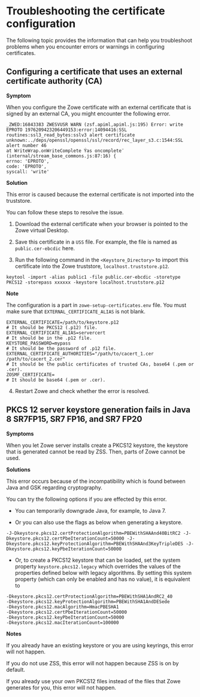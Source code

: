 # Troubleshooting the certificate configuration

The following topic provides the information that can help you troubleshoot problems when you encounter errors or warnings in configuring certificates.

## Configuring a certificate that uses an external certificate authority (CA)

**Symptom**

When you configure the Zowe certificate with an external certificate that is signed by an external CA, you might encounter the following error.

```
_ZWED:16843383 ZWESVUSR WARN (zsf.apiml,apiml.js:195) Error: write EPROTO 1976209423206449153:error:14094416:SSL routines:ssl3_read_bytes:sslv3 alert certificate unknown:../deps/openssl/openssl/ssl/record/rec_layer_s3.c:1544:SSL alert number 46
at WriteWrap.onWriteComplete Ýas oncomplete¨ (internal/stream_base_commons.js:87:16) {
errno: 'EPROTO',
code: 'EPROTO',
syscall: 'write'
```


**Solution**

This error is caused because the external certificate is not imported into the truststore.

You can follow these steps to resolve the issue.

1. Download the external certificate when your browser is pointed to the Zowe virtual Desktop.

2. Save this certificate in a `USS` file. For example, the file is named as `public.cer-ebcdic` here.

3. Run the following command in the `<Keystore_Directory>` to import this certificate into the Zowe truststore, `localhost.truststore.p12`.

```
keytool -import -alias public1 -file public.cer-ebcdic -storetype PKCS12 -storepass xxxxxx -keystore localhost.truststore.p12
```

**Note**

The configuration is a part in `zowe-setup-certificates.env` file. You must make sure that `EXTERNAL_CERTIFICATE_ALIAS` is not blank.

```shell
EXTERNAL_CERTIFICATE=/path/to/keystore.p12
# It should be PKCS12 (.p12) file.
EXTERNAL_CERTIFICATE_ALIAS=servercert
# It should be in the .p12 file.
KEYSTORE_PASSWORD=mypass
# It should be the password of .p12 file.
EXTERNAL_CERTIFICATE_AUTHORITIES="/path/to/cacert_1.cer /path/to/cacert_2.cer"
# It should be the public certificates of trusted CAs, base64 (.pem or .cer).
ZOSMF_CERTIFICATE= 
# It should be base64 (.pem or .cer).
```

4. Restart Zowe and check whether the error is resolved.

## PKCS 12 server keystore generation fails in Java 8 SR7FP15, SR7 FP16, and SR7 FP20

**Symptoms**

When you let Zowe server installs create a PKCS12 keystore, the keystore that is generated cannot be read by ZSS. Then, parts of Zowe cannot be used. 

**Solutions**

This error occurs because of the incompatibility which is found between Java and GSK regarding cryptography.

You can try the following options if you are effected by this error.

- You can temporarily downgrade Java, for example, to Java 7.

- Or you can also use the flags as below when generating a keystore. 

```
-J-Dkeystore.pkcs12.certProtectionAlgorithm=PBEWithSHAAnd40BitRC2 -J-
Dkeystore.pkcs12.certPbeIterationCount=50000 -J-
Dkeystore.pkcs12.keyProtectionAlgorithm=PBEWithSHAAnd3KeyTripleDES -J-
Dkeystore.pkcs12.keyPbeIterationCount=50000
```

- Or, to create a PKCS12 keystore that can be loaded, set the system property `keystore.pkcs12.legacy` which overrides the values of the properties defined below with legacy algorithms. By setting this system property (which can only be enabled and has no value), it is equivalent to

```
-Dkeystore.pkcs12.certProtectionAlgorithm=PBEWithSHA1AndRC2_40
-Dkeystore.pkcs12.keyProtectionAlgorithm=PBEWithSHA1AndDESede
-Dkeystore.pkcs12.macAlgorithm=HmacPBESHA1
-Dkeystore.pkcs12.certPbeIterationCount=50000
-Dkeystore.pkcs12.keyPbeIterationCount=50000
-Dkeystore.pkcs12.macIterationCount=100000
```

**Notes**

If you already have an existing keystore or you are using keyrings, this error will not happen.

If you do not use ZSS, this error will not happen because ZSS is on by default.

If you already use your own PKCS12 files instead of the files that Zowe generates for you, this error will not happen. 

